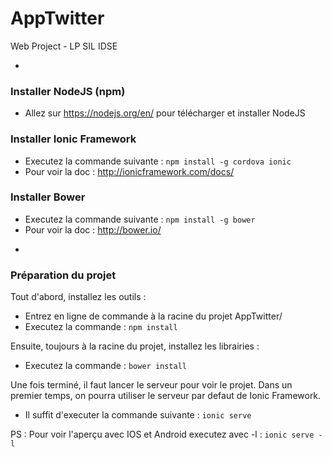 # AppTwitter
Web Project - LP SIL IDSE

-

### Installer NodeJS (npm)
+ Allez sur <https://nodejs.org/en/> pour télécharger et installer NodeJS

### Installer Ionic Framework
+ Executez la commande suivante : `npm install -g cordova ionic`
+ Pour voir la doc : <http://ionicframework.com/docs/>

### Installer Bower
+ Executez la commande suivante : `npm install -g bower`
+ Pour voir la doc : <http://bower.io/>

-

### Préparation du projet

Tout d'abord, installez les outils :
+ Entrez en ligne de commande à la racine du projet AppTwitter/
+ Executez la commande : `npm install`


Ensuite, toujours à la racine du projet, installez les librairies :
+ Executez la commande : `bower install`


Une fois terminé, il faut lancer le serveur pour voir le projet.
Dans un premier temps, on pourra utiliser le serveur par defaut de Ionic Framework.
+ Il suffit d'executer la commande suivante : `ionic serve`


PS : Pour voir l'aperçu avec IOS et Android executez avec -l : `ionic serve -l`

